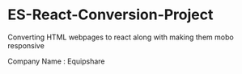 # ES-React-Conversion-Project
Converting HTML webpages to react along with making them mobo responsive

Company Name : Equipshare
